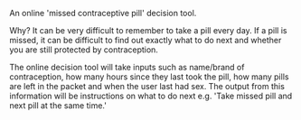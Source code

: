 An online 'missed contraceptive pill' decision tool.

Why?
It can be very difficult to remember to take a pill every day. If a pill is missed, it can 
be difficult to find out exactly what to do next and whether you are still protected
by contraception. 

The online decision tool will take inputs such as name/brand of contraception, how many hours 
since they last took the pill, how many pills are left in the packet and when the user last had sex.
The output from this information will be instructions on what to do next e.g. 'Take missed 
pill and next pill at the same time.'

